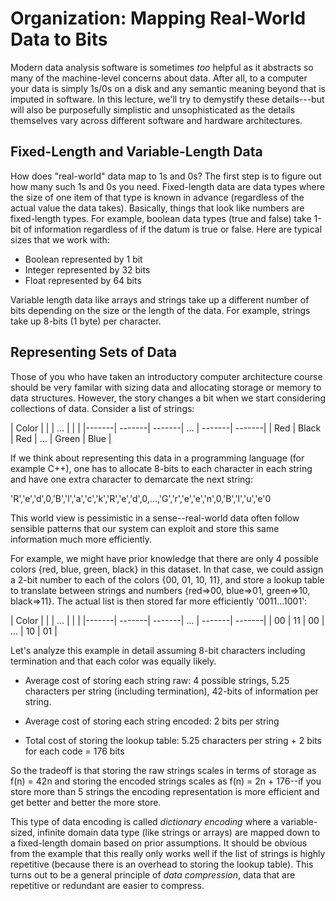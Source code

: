 # Organization: Mapping Real-World Data to Bits
Modern data analysis software is sometimes *too* helpful as it abstracts so many of the machine-level concerns about data. After all, to a computer your data is simply 1s/0s on a disk and any semantic meaning beyond that is imputed in software. In this lecture, we'll try to demystify these details---but will also be purposefully simplistic and unsophisticated as the details themselves vary across different software and hardware architectures.

## Fixed-Length and Variable-Length Data
How does "real-world" data map to 1s and 0s? The first step is to figure out how many such 1s and 0s you need. Fixed-length data are data types where the size of one item of that type is known in advance (regardless of the actual value the data takes). Basically, things that look like numbers are fixed-length types. For example, boolean data types (true and false) take 1-bit of information regardless of if the datum is true or false. Here are typical sizes that we work with:

* Boolean represented by 1 bit
* Integer represented by 32 bits
* Float represented by 64 bits

Variable length data like arrays and strings take up a different number of bits depending on the size or the length of the data. For example, strings take up 8-bits (1 byte) per character.

## Representing Sets of Data
Those of you who have taken an introductory computer architecture course should be very familar with sizing data and allocating storage or memory to data structures. However, the story changes a bit when we start considering collections of data. Consider a list of strings:

| Color |        |        | ...    |        |         |
|-------| -------| -------| ...    | -------| -------|
| Red   | Black   |  Red   | ...   | Green   | Blue  |
 

If we think about representing this data in a programming language (for example C++), one has to allocate 8-bits to each character in each string and have one extra character to demarcate the next string:

'R','e','d',0,'B','l','a','c','k','R','e','d',0,...,'G','r','e','e','n',0,'B','l','u','e'0

This world view is pessimistic in a sense--real-world data often follow sensible patterns that our system can exploit and store this same information much more efficiently. 

For example, we might have prior knowledge that there are only 4 possible colors {red, blue, green, black} in this dataset. In that case,  we could assign a 2-bit number to each of the colors {00, 01, 10, 11}, and store a lookup table to translate between strings and numbers {red=>00, blue=>01, green=>10, black=>11}. The actual list is then stored far more efficiently '0011...1001':

| Color |        |        | ...    |        |         |
|-------| -------| -------| ...    | -------| -------|
| 00   | 11   |  00  | ...   | 10   | 01  |

Let's analyze this example in detail assuming 8-bit characters including termination and that each color was equally likely. 

* Average cost of storing each string raw: 4 possible strings, 5.25 characters per string (including termination), 42-bits of information per string.

* Average cost of storing each string encoded: 2 bits per string

* Total cost of storing the lookup table: 5.25 characters per string + 2 bits for each code = 176 bits

So the tradeoff is that storing the raw strings scales in terms of storage as f(n) = 42n and storing the encoded strings scales as f(n) = 2n + 176--if you store more than 5 strings the encoding representation is more efficient and get better and better the more store. 

This type of data encoding is called *dictionary encoding* where a variable-sized, infinite domain data type (like strings or arrays) are mapped down to a fixed-length domain based on prior assumptions. It should be obvious from the example that this really only works well if the list of strings is highly repetitive (because there is an overhead to storing the lookup table). This turns out to be a general principle of *data compression*, data that are repetitive or redundant are easier to compress. 

